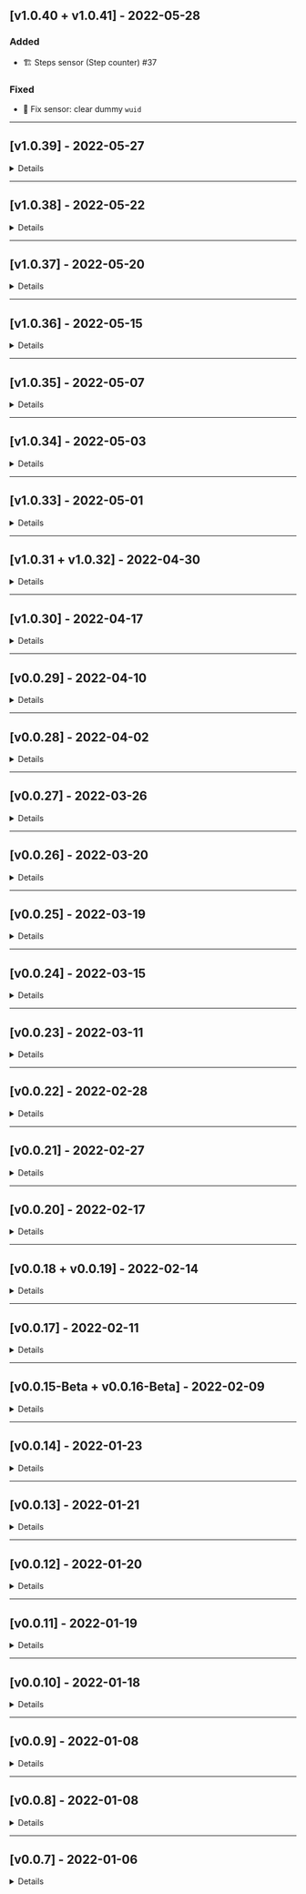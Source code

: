 ## [v1.0.40 + v1.0.41] - 2022-05-28

### Added

- 🏗️ Steps sensor (Step counter) #37

### Fixed

- 🐛 Fix sensor: clear dummy ```wuid```

---

## [v1.0.39] - 2022-05-27

<details>

### Fixed

- 🐛 Fix device_tracker: ```rad``` default ```-1```

### Changed

- 🌱 bump pyxplora_api to 2.0.93

</details>

---

## [v1.0.38] - 2022-05-22

<details>

### Changed

- 🌱 bump pyxplora_api to 2.0.92

</details>

---

## [v1.0.37] - 2022-05-20

<details>

### Fixed

- 🐛 Fix #35

### Changed

- 🌱 bump pyxplora_api to 2.0.91

</details>

---

## [v1.0.36] - 2022-05-15

<details>

### Fixed

- 🐛 Fix #35

### Changed

- 🌱 bump pyxplora_api to 2.0.90
- 🗑️ clean up

</details>

---

## [v1.0.35] - 2022-05-07

<details>

### Fixed

- 🐛 Fix keyerror

### Changed

- 🌱 homeassistant 2022.5.2
- 🗑️ clean up

</details>

---

## [v1.0.34] - 2022-05-03

<details>

### Fixed

- 🐛 Fix sendText Bug

</details>

---

## [v1.0.33] - 2022-05-01

<details>

### Added

- 🏗️ resolved [#29](https://github.com/Ludy87/xplora_watch/issues/29) tracking device

</details>

---

## [v1.0.31 + v1.0.32] - 2022-04-30

<details>

### Fixed

- 🐛 Fix empty address

### Changed

- 🌱 homeassistant 2022.4.7

### Added

- 🏷️ add types

</details>

---

## [v1.0.30] - 2022-04-17

<details>

### Changed

- 🎨 Black Code Formatter

</details>

---

## [v0.0.29] - 2022-04-10

<details>

### Changed

- 🏷️ type `lat` and `lng` | `<str>` to `<float>`
- remove `*_async` (new Lib version)
- remove `await` without async function
- rename `ids` to `watch_ids`
- renmae `id` to `watch_id`

</details>

---

## [v0.0.28] - 2022-04-02

<details>

### Fixed

- 🎨 better error detection

</details>

---

## [v0.0.27] - 2022-03-26

<details>

### Fixed

- OpenCage: Server disconnected

</details>

---

## [v0.0.26] - 2022-03-20

<details>

### Changed

- API-Lib

</details>

---

## [v0.0.25] - 2022-03-19

<details>

### Added

- OpenCage Geocoding API

### Fixed

- #11

### Changed

- `child_no` to `watch_ids`

</details>

---

## [v0.0.24] - 2022-03-15

<details>

### Changed

- var name
- Api-Lib-Version
- obsolet import removed

</details>

---

## [v0.0.23] - 2022-03-11

<details>

### Added

- Lint with flake8

### Changed

- Entities
- Api-Lib-Version
- obsolet import removed

</details>

---

## [v0.0.22] - 2022-02-28

<details>

### Changed

- distance calculation (Meter)

</details>

---

## [v0.0.21] - 2022-02-27

<details>

### Changed

- var name

### Added

- Device Track last Time
- toggle switch Device Track [#15](https://github.com/Ludy87/xplora_watch/issues/15)

**Please add helper toggle with Name `Xplora Tracker Switch` Entity-ID `input_boolean.xplora_tracker_switch`**
</details>

---

## [v0.0.20] - 2022-02-17

<details>

### Changed

- Api-Lib-Version

</details>

---

## [v0.0.18 + v0.0.19] - 2022-02-14

<details>

### Fixed

- Device Tracker state `not_home` | `home` #12

### Changed

- obsolet import removed

</details>

---

## [v0.0.17] - 2022-02-11

<details>

### Fixed

- state error
- two init notify
- device tracker init error - no def

### Changed

- var name api -> controller
- obsolet import removed

</details>

---

## [v0.0.15-Beta + v0.0.16-Beta] - 2022-02-09

<details>

### Fixed

- Notify send error

### Changed

- hacs & homeassistant version

### Added

- multi watch profil

</details>

---

## [v0.0.14] - 2022-01-23

<details>

### Changed

- cleanup

### Added

- Icon Silent/Alarm

</details>

---

## [v0.0.13] - 2022-01-21

<details>

### Changed

- cleanup

### Fixed

- frozen state

</details>

---

## [v0.0.12] - 2022-01-20

<details>

### Added

- Watch Tracker Name

</details>

---

## [v0.0.11] - 2022-01-19

<details>

### Added

- Watch Safezone GPS - `DeviceTracker`
- Profil image Watch Tracker

### Changed

- variable

</details>

---

## [v0.0.10] - 2022-01-18

<details>

### Added

- Track Watch - `DeviceTracker`

</details>

---

## [v0.0.9] - 2022-01-08

<details>

### Added

- Watch alarm(s) - `Switch`

</details>

---

## [v0.0.8] - 2022-01-08

<details>

### Fixed

- frozen state

</details>

---

## [v0.0.7] - 2022-01-06

<details>

### Added

- Watch is safe - `BinarySensor`
- Watch charging - `BinarySensor`
- Watch silent(s) - `Switch`

### Changed

- `sync` to `async`

### Fixed

- timer control reload Entity
- wrong declaration (`sensors` to `types`)

</details>
